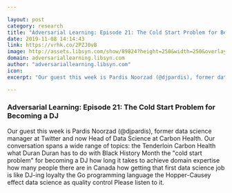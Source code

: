 ```yaml
---

layout: post
category: research
title: "Adversarial Learning: Episode 21: The Cold Start Problem for Becoming a DJ"
date: 2019-11-08 14:14:43
link: https://vrhk.co/2PZJ0vB
image: http://assets.libsyn.com/show/89824?height=250&width=250&overlay=true
domain: adversariallearning.libsyn.com
author: "adversariallearning.libsyn.com"
icon: 
excerpt: "Our guest this week is Pardis Noorzad (@djpardis), former data science manager at Twitter and now Head of Data Science at Carbon Health. Our conversation spans a wide range of topics: the Tenderloin Carbon Health what Duran Duran has to do with Black History Month the \"cold start problem\" for becoming a DJ how long it takes to achieve domain expertise how many people there are in Canada how getting that first data science job is like DJ-ing loyalty the Go programming language the Hopper-Causey effect data science as quality control Please listen to it."

---
```


### Adversarial Learning: Episode 21: The Cold Start Problem for Becoming a DJ

Our guest this week is Pardis Noorzad (@djpardis), former data science manager at Twitter and now Head of Data Science at Carbon Health. Our conversation spans a wide range of topics: the Tenderloin Carbon Health what Duran Duran has to do with Black History Month the "cold start problem" for becoming a DJ how long it takes to achieve domain expertise how many people there are in Canada how getting that first data science job is like DJ-ing loyalty the Go programming language the Hopper-Causey effect data science as quality control Please listen to it.